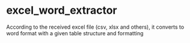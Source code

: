 # excel_word_extractor
According to the received excel file (csv, xlsx and others), it converts to word format with a given table structure and formatting

